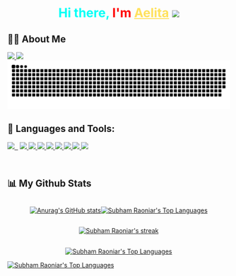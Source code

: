 <h1 align="center"><span style="color: #00FFF6; font-weight: 700;">Hi there, </span><span style="color: red; font-weight: 700;">I'm</span> <a style="color: #FFE15D; font-weight: 700;" href="https://github.com/AelitaJva" target="_blank">Aelita</a> 
<img src="https://github.com/blackcater/blackcater/raw/main/images/Hi.gif" height="32"/></h1>

## 🙋‍♂️ About Me


<a href="https://github.com/AelitaJva">
<img height="70" src="https://readme-typing-svg.herokuapp.com?color=FFE15D&lines=I+study+at+DevX"/>
</a>

<a href="https://github.com/AelitaJva">
<img height="70" src="https://readme-typing-svg.herokuapp.com?color=CB1C8D&lines=I'm+a+Software+Development+Engineer+in+Test!"/>
</a>

<div align="center">
  <a href="https://github.com/AelitaJva">
  <img src="https://github.com/bimashazaman/Github-snake-SVG/raw/master/snake.svg"
       alt="snake" /></a>
</div>

## 🚀 Languages and Tools:

<p align="left">
    <a href="https://code.visualstudio.com/" target="_blank"> <img src="https://Elkhan2003.github.io/backend/Elcho/img/vs-code.png"/>&nbsp&nbsp</a>
        <a href="https://www.jetbrains.com/idea/" target="_blank"> <img width="45px" src="https://www.digiseller.ru/preview/554839/p1_3426434_98691a2e.png"/> </a> 
    <a href="https://www.java.com" target="_blank"> <img width="60px" src="https://img.icons8.com/color/48/000000/java.png"/> </a> 
    <a href="https://github.com/" target="_blank"> <img width="50px" src="https://upload.wikimedia.org/wikipedia/commons/thumb/a/ae/Github-desktop-logo-symbol.svg/768px-Github-desktop-logo-symbol.svg.png"/> </a> 
    <a href="https://www.w3.org/html/" target="_blank"> <img src="https://img.icons8.com/color/48/000000/html-5.png"/> </a> 
    <a href="https://www.w3schools.com/css/" target="_blank"> <img src="https://img.icons8.com/color/48/000000/css3.png"/> </a> 
    <a href="https://sass-scss.ru/" target="_blank"> <img src="https://img.icons8.com/color/sass.png"/> </a> 
    <a href="https://getbootstrap.com" target="_blank"> <img src="https://img.icons8.com/color/48/000000/bootstrap.png"/> </a> 
    <a href="https://git-scm.com/" target="_blank"> <img src="https://img.icons8.com/color/48/000000/git.png"/> </a> 
<p/>

<br/>

## 📊 My Github Stats

<div style="display: flex; justify-content: center; align-items: center;">
<a href="https://github.com/AelitaJva"><img alt="Anurag's GitHub stats" src="https://github-readme-stats.vercel.app/api?username=AelitaJva&show_icons=true&theme=radical&hide_border=true&bg_color=0D1117">
</a>
<a href="https://github.com/AelitaJva"><img alt="Subham Raoniar's Top Languages" src="https://github-readme-stats.vercel.app/api/top-langs/?username=AelitaJva&langs_count=8&count_private=true&theme=react&hide_border=true&bg_color=0D1117">
</a>

##

</div>
<p align="center">
    <a href="https://github.com/AelitaJva">
        <img title="🔥 Get streak stats for your profile at git.io/streak-stats" alt="Subham Raoniar's streak" src="https://github-readme-streak-stats.herokuapp.com/?user=AelitaJva&theme=black-ice&hide_border=true&stroke=0000&background=0D1117"/>
    </a>
</p>

##

<p align="center">
<a href="https://github.com/AelitaJva"><img alt="Subham Raoniar's Top Languages" src="https://github-profile-trophy.vercel.app/?username=AelitaJva&theme=radical"/>
</a>
</p>

<a href="https://github.com/AelitaJva"><img alt="Subham Raoniar's Top Languages" src="https://activity-graph.herokuapp.com/graph?username=AelitaJva&theme=react-dark&hide_border=true&bg_color=0D1117"/>
</a>
